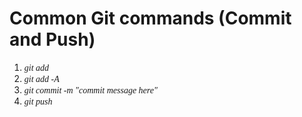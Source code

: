 # Common Git commands \(Commit and Push\)

1. <span style='font-family:times new roman'>_git add_</span>
2. <span style='font-family:times new roman'>_git add \-A_</span>
3. <span style='font-family:times new roman'>_git commit \-m "commit message here"_</span>
4. <span style='font-family:times new roman'>_git push_</span>

